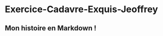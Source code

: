 # Exercice-Cadavre-Exquis-Jeoffrey

Mon histoire en Markdown !
-------------------------------------


